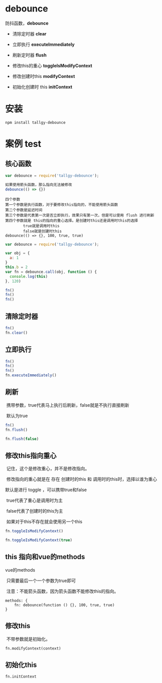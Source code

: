 # debounce



防抖函数，**debounce**

* 清除定时器 **clear**

* 立即执行 **executeImmediately**

* 刷新定时器 **flush**

* 修改this的重心 **toggleIsModifyContext**

* 修改创建时this **modifyContext**

* 初始化创建时 this **initContext**



# 安装

```
npm install tallgy-debounce
```



# 案例 test

## 核心函数

```javascript
var debounce = require('tallgy-debounce');

如果使用箭头函数，那么指向无法被修改
debounce(() => {})
```

```
四个参数
第一个参数是执行函数，对于要修改this指向的，不能使用箭头函数
第二个参数是延迟时间
第三个参数是代表第一次是否立即执行，效果只有第一次，但是可以使用 flush 进行刷新
第四个参数就是 this的指向的重心选择。是创建时this还是调用时this的选择
		true就是调用时this
		false就是创建时this
debounce(() => {}, 100, true, true)
```



```javascript
var debounce = require('tallgy-debounce');

var obj = {
  a: 1
}
this.b = 2
var fn = debounce.call(obj, function () {
  console.log(this)
}, 120)

fn()
fn()
fn()
```



## 清除定时器

```javascript
fn()
fn.clear()
```



## 立即执行

```javascript
fn()
fn()
fn()
fn.executeImmediately()
```



## 刷新

​	携带参数，true代表马上执行后刷新，false就是不执行直接刷新

​		默认为true

```javascript
fn()
fn.flush()

fn.flush(false)
```



## 修改this指向重心

​	记住，这个是修改重心，并不是修改指向。

​		修改指向的重心就是在 存在 创建时的this 和 调用时的this时，选择以谁为重心

默认是进行 toggle ，可以携带true和false

​	true代表了重心是调用时为主

​	false代表了创建时的this为主

​		如果对于this不存在就会使用另一个this

```javascript
fn.toggleIsModifyContext()

fn.toggleIsModifyContext(true)
```



## this 指向和vue的methods

vue的methods

​	只需要最后一个一个参数为true即可

​	注意：不能箭头函数，因为箭头函数不能修改this的指向。

```
methods: {
	fn: debounce(function () {}, 100, true, true)
}
```



## 修改this

​	不带参数就是初始化。

```
fn.modifyContext(context)
```



## 初始化this

```
fn.initContext
```

